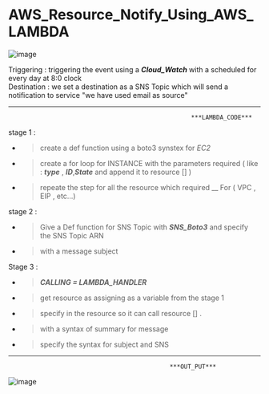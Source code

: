 # AWS_Resource_Notify_Using_AWS_LAMBDA


![image](https://github.com/Taissery-Suhaib/AWS_Resource_Notify/assets/134582331/4a1cc6d8-4474-420e-ba76-1eb840cb6c01)


Triggering : triggering the event using a ***Cloud_Watch*** with a scheduled for every day at 8:0 clock  
Destination : we set a destination as a SNS Topic which will send a notification to service "we have used email as source"


_______________________________________________________________________________________________________________________________
                                                       ***LAMBDA_CODE***
stage 1 :

* > create a def function using a boto3 synstex for *EC2*
* > create a for loop for INSTANCE with the parameters required ( like : ***type*** , ***ID***,***State*** and append it to resource [] )
* > repeate the step for all the resource which required __ For ( VPC , EIP , etc...)

stage 2 :

* > Give a Def function for SNS Topic with ***SNS_Boto3*** and specify the SNS Topic ARN
* > with a message subject

Stage 3 :

* > ***CALLING = LAMBDA_HANDLER***
* > get resource as assigning as a variable from the stage 1
* > specify in the resource so it can call resource [] .
* > with a syntax of summary for message
* > specify the syntax for subject and SNS

________________________________________________________________________________________________________________________
                                                 ***OUT_PUT***
![image](https://github.com/Taissery-Suhaib/AWS_Resource_Notify/assets/134582331/9b159bb4-48ba-4589-b565-108ad1ddff40)

